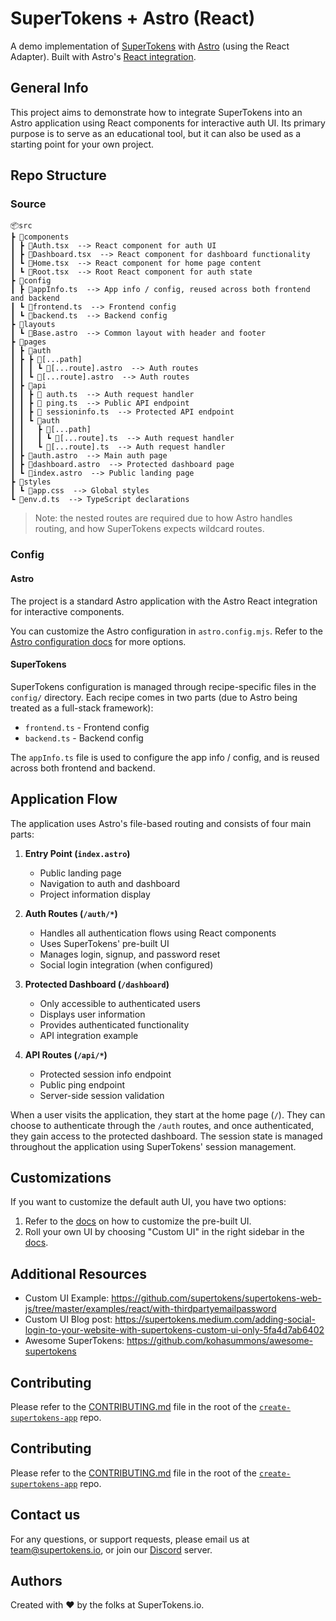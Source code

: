 # SuperTokens + Astro (React)

A demo implementation of [SuperTokens](https://supertokens.com/) with [Astro](https://astro.build/) (using the React Adapter). Built with Astro's [React integration](https://docs.astro.build/en/guides/integrations-guide/react/).

## General Info

This project aims to demonstrate how to integrate SuperTokens into an Astro application using React components for interactive auth UI. Its primary purpose is to serve as an educational tool, but it can also be used as a starting point for your own project.

## Repo Structure

### Source

```
📦src
┣ 📂components
┃ ┣ 📜Auth.tsx  --> React component for auth UI
┃ ┣ 📜Dashboard.tsx  --> React component for dashboard functionality
┃ ┗ 📜Home.tsx  --> React component for home page content
┃ ┗ 📜Root.tsx  --> Root React component for auth state
┣ 📂config
┃ ┣ 📜appInfo.ts  --> App info / config, reused across both frontend and backend
┃ ┗ 📜frontend.ts  --> Frontend config
┃ ┗ 📜backend.ts  --> Backend config
┣ 📂layouts
┃ ┗ 📜Base.astro  --> Common layout with header and footer
┣ 📂pages
┃ ┣ 📂auth
┃ ┣ ┣ 📂[...path]
┃ ┃ ┃ ┗ 📜[...route].astro  --> Auth routes
┃ ┃ ┗ 📜[...route].astro  --> Auth routes
┃ ┣ 📂api
┃ ┃ ┣ 📜 auth.ts  --> Auth request handler
┃ ┃ ┣ 📜 ping.ts  --> Public API endpoint
┃ ┃ ┣ 📜 sessioninfo.ts  --> Protected API endpoint
┃ ┃ ┗ 📂auth
┃ ┃   ┣ 📂[...path]
┃ ┃   ┃ ┗ 📜[...route].ts  --> Auth request handler
┃ ┃   ┗ 📜[...route].ts  --> Auth request handler
┃ ┣ 📜auth.astro  --> Main auth page
┃ ┣ 📜dashboard.astro  --> Protected dashboard page
┃ ┗ 📜index.astro  --> Public landing page
┣ 📂styles
┃ ┗ 📜app.css  --> Global styles
┗ 📜env.d.ts  --> TypeScript declarations
```

> Note: the nested routes are required due to how Astro handles routing, and how SuperTokens expects wildcard routes.

### Config

#### Astro

The project is a standard Astro application with the Astro React integration for interactive components.

You can customize the Astro configuration in `astro.config.mjs`. Refer to the [Astro configuration docs](https://docs.astro.build/en/reference/configuration-reference/) for more options.

#### SuperTokens

SuperTokens configuration is managed through recipe-specific files in the `config/` directory. Each recipe comes in two parts (due to Astro being treated as a full-stack framework):

-   `frontend.ts` - Frontend config
-   `backend.ts` - Backend config

The `appInfo.ts` file is used to configure the app info / config, and is reused across both frontend and backend.

## Application Flow

The application uses Astro's file-based routing and consists of four main parts:

1. **Entry Point (`index.astro`)**

    - Public landing page
    - Navigation to auth and dashboard
    - Project information display

2. **Auth Routes (`/auth/*`)**

    - Handles all authentication flows using React components
    - Uses SuperTokens' pre-built UI
    - Manages login, signup, and password reset
    - Social login integration (when configured)

3. **Protected Dashboard (`/dashboard`)**

    - Only accessible to authenticated users
    - Displays user information
    - Provides authenticated functionality
    - API integration example

4. **API Routes (`/api/*`)**
    - Protected session info endpoint
    - Public ping endpoint
    - Server-side session validation

When a user visits the application, they start at the home page (`/`). They can choose to authenticate through the `/auth` routes, and once authenticated, they gain access to the protected dashboard. The session state is managed throughout the application using SuperTokens' session management.

## Customizations

If you want to customize the default auth UI, you have two options:

1. Refer to the [docs](https://supertokens.com/docs/thirdpartyemailpassword/advanced-customizations/react-component-override/usage) on how to customize the pre-built UI.
2. Roll your own UI by choosing "Custom UI" in the right sidebar in the [docs](https://supertokens.com/docs/thirdpartyemailpassword/quickstart/frontend-setup).

## Additional Resources

-   Custom UI Example: https://github.com/supertokens/supertokens-web-js/tree/master/examples/react/with-thirdpartyemailpassword
-   Custom UI Blog post: https://supertokens.medium.com/adding-social-login-to-your-website-with-supertokens-custom-ui-only-5fa4d7ab6402
-   Awesome SuperTokens: https://github.com/kohasummons/awesome-supertokens

## Contributing

Please refer to the [CONTRIBUTING.md](https://github.com/supertokens/create-supertokens-app/blob/master/CONTRIBUTING.md) file in the root of the [`create-supertokens-app`](https://github.com/supertokens/create-supertokens-app) repo.

## Contributing

Please refer to the [CONTRIBUTING.md](https://github.com/supertokens/create-supertokens-app/blob/master/CONTRIBUTING.md) file in the root of the [`create-supertokens-app`](https://github.com/supertokens/create-supertokens-app) repo.

## Contact us

For any questions, or support requests, please email us at team@supertokens.io, or join our [Discord](https://supertokens.io/discord) server.

## Authors

Created with :heart: by the folks at SuperTokens.io.
